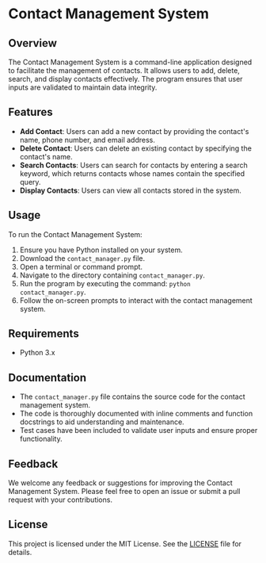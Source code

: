 # Contact Management System

## Overview
The Contact Management System is a command-line application designed to facilitate the management of contacts. It allows users to add, delete, search, and display contacts effectively. The program ensures that user inputs are validated to maintain data integrity.

## Features
- **Add Contact**: Users can add a new contact by providing the contact's name, phone number, and email address.
- **Delete Contact**: Users can delete an existing contact by specifying the contact's name.
- **Search Contacts**: Users can search for contacts by entering a search keyword, which returns contacts whose names contain the specified query.
- **Display Contacts**: Users can view all contacts stored in the system.

## Usage
To run the Contact Management System:
1. Ensure you have Python installed on your system.
2. Download the `contact_manager.py` file.
3. Open a terminal or command prompt.
4. Navigate to the directory containing `contact_manager.py`.
5. Run the program by executing the command: `python contact_manager.py`.
6. Follow the on-screen prompts to interact with the contact management system.

## Requirements
- Python 3.x

## Documentation
- The `contact_manager.py` file contains the source code for the contact management system.
- The code is thoroughly documented with inline comments and function docstrings to aid understanding and maintenance.
- Test cases have been included to validate user inputs and ensure proper functionality.

## Feedback
We welcome any feedback or suggestions for improving the Contact Management System. Please feel free to open an issue or submit a pull request with your contributions.

## License
This project is licensed under the MIT License. See the [LICENSE](LICENSE) file for details.

